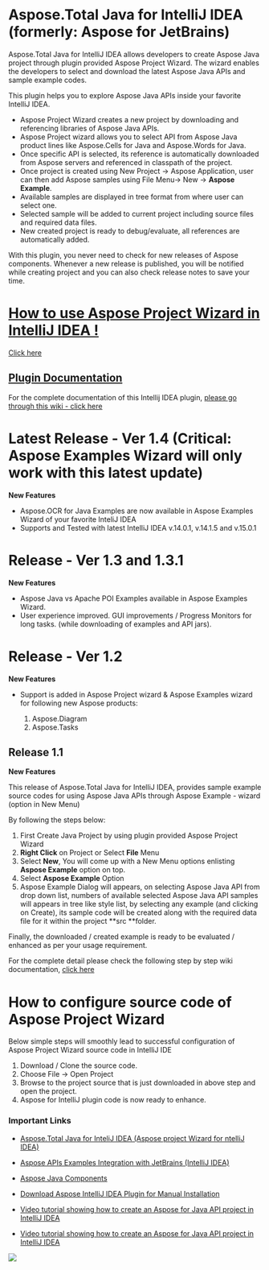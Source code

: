 ﻿# Aspose.Total Java for IntelliJ IDEA (formerly: Aspose for JetBrains)

Aspose.Total Java for IntelliJ IDEA allows developers to create Aspose Java project through plugin provided Aspose Project Wizard. The wizard enables the developers to select and download the latest Aspose Java APIs and sample example codes.

This plugin helps you to explore Aspose Java APIs inside your favorite IntelliJ IDEA.

*   Aspose Project Wizard creates a new project by downloading and referencing libraries of Aspose Java APIs.
*   Aspose Project wizard allows you to select API from Aspose Java product lines like Aspose.Cells for Java and Aspose.Words for Java.
*   Once specific API is selected, its reference is automatically downloaded from Aspose servers and referenced in classpath of the project.
*   Once project is created using New Project -> Aspose Application, user can then add Aspose samples using File Menu-> New -> **Aspose Example**.
*   Available samples are displayed in tree format from where user can select one.
*   Selected sample will be added to current project including source files and required data files.
*   New created project is ready to debug/evaluate, all references are automatically added.

With this plugin, you never need to check for new releases of Aspose components. Whenever a new release is published, you will be notified while creating project and you can also check release notes to save your time. 

# [How to use Aspose Project Wizard in IntelliJ IDEA !](http://www.aspose.com/docs/display/totaljava/1.2.2+Using+Aspose.Total+Java+for+IntelliJ+IDEA)
[Click here](http://www.aspose.com/docs/display/totaljava/1.2.2+Using+Aspose.Total+Java+for+IntelliJ+IDEA)

## [Plugin Documentation](http://www.aspose.com/docs/display/totaljava/1.+Aspose.Total+Java+for+IntelliJ+IDEA)

For the complete documentation of this Intellij IDEA plugin, [please go through this wiki - click here](http://www.aspose.com/docs/display/totaljava/1.+Aspose.Total+Java+for+IntelliJ+IDEA)

# Latest Release - Ver 1.4 (Critical: Aspose Examples Wizard will only work with this latest update)

**New Features**

* Aspose.OCR for Java Examples are now available in Aspose Examples Wizard of your favorite InteliJ IDEA
* Supports and Tested with latest IntelliJ IDEA v.14.0.1, v.14.1.5 and v.15.0.1

# Release - Ver 1.3 and 1.3.1

**New Features**

* Aspose Java vs Apache POI Examples available in Aspose Examples Wizard.
* User experience improved. GUI improvements / Progress Monitors for long tasks. (while downloading of examples and API jars).

# Release - Ver 1.2

**New Features**

* Support is added in Aspose Project wizard & Aspose Examples wizard for following new Aspose products:

   1. Aspose.Diagram
   2. Aspose.Tasks

## Release 1.1

**New Features**

This release of Aspose.Total Java for IntelliJ IDEA, provides sample example source codes for using Aspose Java APIs through Aspose Example - wizard (option in New Menu)

By following the steps below:

1.  First Create Java Project by using plugin provided Aspose Project Wizard
2.  **Right Click** on Project or Select **File** Menu
3.  Select **New**, You will come up with a New Menu options enlisting **Aspose Example** option on top.
4.  Select **Aspose Example** Option
5.  Aspose Example Dialog will appears, on selecting Aspose Java API from drop down list, numbers of available selected Aspose Java API samples will appears in tree like style list, by selecting any example (and clicking on Create), its sample code will be created along with the required data file for it within the project **src **folder.

Finally, the downloaded / created example is ready to be evaluated / enhanced as per your usage requirement.

For the complete detail please check the following step by step wiki documentation, [click here](https://asposejetbrains.codeplex.com/wikipage?title=AsposeExample "AsposeExample")

# How to configure source code of Aspose Project Wizard

Below simple steps will smoothly lead to successful configuration of Aspose Project Wizard source code in IntelliJ IDE

1.  Download / Clone the source code.
2.  Choose File -> Open Project
3.  Browse to the project source that is just downloaded in above step and open the project.
4.  Aspose for IntelliJ plugin code is now ready to enhance.
### Important Links

*   [Aspose.Total Java for InteliJ IDEA (Aspose project Wizard for ntelliJ IDEA)](http://goo.gl/1DzKBe "Aspose.Total Java for InteliJ IDEA (Aspose project Wizard for ntelliJ IDEA)")

*   [Aspose APIs Examples
    Integration with JetBrains (IntelliJ IDEA)](http://goo.gl/4D578h "Aspose Java Example")

*   [Aspose Java
    Components](http://www.aspose.com/java/total-component.aspx)

*   [Download Aspose IntelliJ IDEA
    Plugin for Manual Installation](http://plugins.jetbrains.com/plugin/7461)

*   [Video tutorial showing how to create an Aspose
    for Java API project in IntelliJ IDEA](http://youtu.be/tQyk10MXbGw)

*   [Video tutorial showing how to create an Aspose for
    Java API project in IntelliJ IDEA](http://goo.gl/u0mfZu)

![](http://i.imgur.com/IB3pzFP.jpg)
